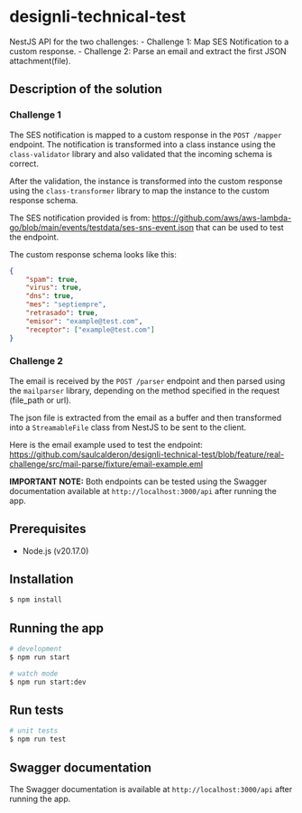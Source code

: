 # designli-technical-test

NestJS API for the two challenges:
    - Challenge 1: Map SES Notification to a custom response.
    - Challenge 2: Parse an email and extract the first JSON attachment(file).

## Description of the solution

### Challenge 1

The SES notification is mapped to a custom response in the `POST /mapper` endpoint. The notification is transformed into a class instance using the `class-validator` library and also validated that the incoming schema is correct.

After the validation, the instance is transformed into the custom response using the `class-transformer` library to map the instance to the custom response schema.

The SES notification provided is from: https://github.com/aws/aws-lambda-go/blob/main/events/testdata/ses-sns-event.json that can be used to test the endpoint.

The custom response schema looks like this:
```json
{
    "spam": true,
    "virus": true,
    "dns": true,
    "mes": "septiempre",
    "retrasado": true,
    "emisor": "example@test.com",
    "receptor": ["example@test.com"]
}
```

### Challenge 2

The email is received by the `POST /parser` endpoint and then parsed using the `mailparser` library, depending on the method specified in the request (file_path or url).

The json file is extracted from the email as a buffer and then transformed into a `StreamableFile` class from NestJS to be sent to the client.

Here is the email example used to test the endpoint: https://github.com/saulcalderon/designli-technical-test/blob/feature/real-challenge/src/mail-parse/fixture/email-example.eml


**IMPORTANT NOTE:** Both endpoints can be tested using the Swagger documentation available at `http://localhost:3000/api` after running the app.

## Prerequisites

- Node.js (v20.17.0)

## Installation

```bash
$ npm install
```

## Running the app

```bash
# development
$ npm run start

# watch mode
$ npm run start:dev
```

## Run tests

```bash
# unit tests
$ npm run test
```

## Swagger documentation

The Swagger documentation is available at `http://localhost:3000/api` after running the app.


